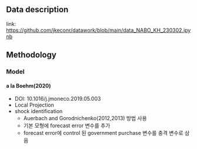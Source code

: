 ## Data description 

link: https://github.com/jkeconr/datawork/blob/main/data_NABO_KH_230302.ipynb 

## Methodology 

### Model 

#### a la Boehm(2020) 
- DOI: 10.1016/j.jmoneco.2019.05.003
- Local Projection
- shock identification 
  - Auerbach and Gorodnichenko(2012,2013) 방법 사용 
  - 기본 모형에 forecast error 변수를 추가 
  - forecast error에 control 된 government purchase 변수를 충격 변수로 삼음



